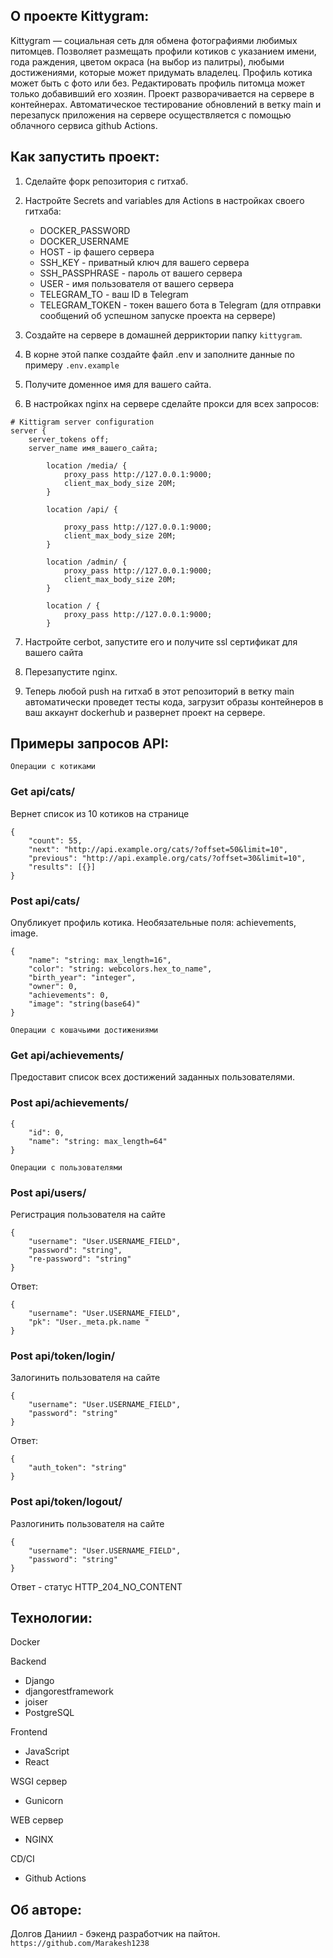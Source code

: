 ## О проекте Kittygram:

Kittygram — социальная сеть для обмена фотографиями любимых питомцев. Позволяет размещать профили котиков с указанием имени, года раждения, цветом окраса (на выбор из палитры), любыми достижениями, которые может придумать владелец. Профиль котика может быть с фото или без.
Редактировать профиль питомца может только добавивший его хозяин.
Проект разворачивается на сервере в контейнерах.
Автоматическое тестирование обновлений в ветку main и перезапуск приложения на сервере осуществляется с помощью облачного сервиса github Actions.

## Как запустить проект:

1. Сделайте форк репозитория с гитхаб.
2. Настройте Secrets and variables для Actions в настройках своего гитхаба:
    - DOCKER_PASSWORD
    - DOCKER_USERNAME
    - HOST - ip фашего сервера
    - SSH_KEY - приватный ключ для вашего сервера
    - SSH_PASSPHRASE - пароль от вашего сервера
    - USER - имя пользователя от вашего сервера
    - TELEGRAM_TO - ваш ID в Telegram
    - TELEGRAM_TOKEN - токен вашего бота в Telegram (для отправки сообщений об успешном запуске проекта на сервере)


3. Создайте на сервере в домашней дерриктории папку `kittygram`.

4. В корне этой папке создайте файл .env и заполните данные по примеру `.env.example`

5. Получите доменное имя для вашего сайта.

6. В настройках nginx на сервере сделайте прокси для всех запросов:
```
# Kittigram server configuration
server {
    server_tokens off;
    server_name имя_вашего_сайта;

        location /media/ {
            proxy_pass http://127.0.0.1:9000;
            client_max_body_size 20M;
        }

        location /api/ {

            proxy_pass http://127.0.0.1:9000;
            client_max_body_size 20M;
        }

        location /admin/ {
            proxy_pass http://127.0.0.1:9000;
            client_max_body_size 20M;
        }

        location / {
            proxy_pass http://127.0.0.1:9000;
        }

```
7. Настройте cerbot, запустите его и получите ssl сертификат для вашего сайта

8. Перезапустите nginx.

9. Теперь любой push на гитхаб в этот репозиторий в ветку main автоматически проведет тесты кода, загрузит образы контейнеров в ваш аккаунт dockerhub и развернет проект на сервере.

## Примеры запросов API:
`Операции с котиками`
### Get api/cats/
Вернет список из 10 котиков на странице
```
{
    "count": 55,
    "next": "http://api.example.org/cats/?offset=50&limit=10",
    "previous": "http://api.example.org/cats/?offset=30&limit=10",
    "results": [{}]
}
```
### Post api/cats/
Опубликует профиль котика. Необязательные поля: achievements, image.
```
{
    "name": "string: max_length=16",
    "color": "string: webcolors.hex_to_name",
    "birth_year": "integer",
    "owner": 0,
    "achievements": 0,
    "image": "string(base64)"
}
```
`Операции с кошачьими достижениями`
### Get api/achievements/
Предоставит список всех достижений заданных пользователями.

### Post api/achievements/
```
{
    "id": 0,
    "name": "string: max_length=64"
}
```
`Операции с пользователями`
### Post api/users/
Регистрация пользователя на сайте
```
{
    "username": "User.USERNAME_FIELD",
    "password": "string",
    "re-password": "string"
}
```
Ответ:
```
{
    "username": "User.USERNAME_FIELD",
    "pk": "User._meta.pk.name "
}
```
### Post api/token/login/
Залогинить пользователя на сайте
```
{
    "username": "User.USERNAME_FIELD",
    "password": "string"
}
```
Ответ:
```
{
    "auth_token": "string"
}
```
### Post api/token/logout/
Разлогинить пользователя на сайте
```
{
    "username": "User.USERNAME_FIELD",
    "password": "string"
}
```
Ответ - статус HTTP_204_NO_CONTENT


## Технологии:

Docker

Backend
* Django
* djangorestframework
* joiser
* PostgreSQL

Frontend
* JavaScript
* React

WSGI сервер
* Gunicorn

WEB сервер
* NGINX

CD/CI
* Github Actions

## Об авторе:
Долгов Даниил - бэкенд разработчик на пайтон.
`https://github.com/Marakesh1238`
